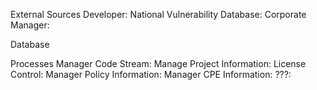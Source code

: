  External Sources
Developer: 
National Vulnerability Database: 
Corporate Manager: 

 Database




 Processes
Manager Code Stream:
Manage Project Information:
License Control:
Manager Policy Information:
Manager CPE Information:
???: 
